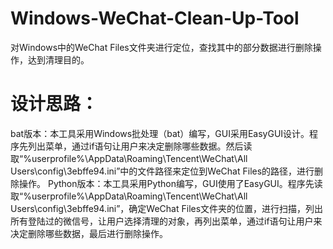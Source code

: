 # Windows-WeChat-Clean-Up-Tool
对Windows中的WeChat Files文件夹进行定位，查找其中的部分数据进行删除操作，达到清理目的。
# 设计思路：
  bat版本：本工具采用Windows批处理（bat）编写，GUI采用EasyGUI设计。程序先列出菜单，通过if语句让用户来决定删除哪些数据。然后读取“%userprofile%\AppData\Roaming\Tencent\WeChat\All Users\config\3ebffe94.ini”中的文件路径来定位到WeChat Files的路径，进行删除操作。
  Python版本：本工具采用Python编写，GUI使用了EasyGUI。程序先读取“%userprofile%\AppData\Roaming\Tencent\WeChat\All Users\config\3ebffe94.ini”，确定WeChat Files文件夹的位置，进行扫描，列出所有登陆过的微信号，让用户选择清理的对象，再列出菜单，通过if语句让用户来决定删除哪些数据，最后进行删除操作。
